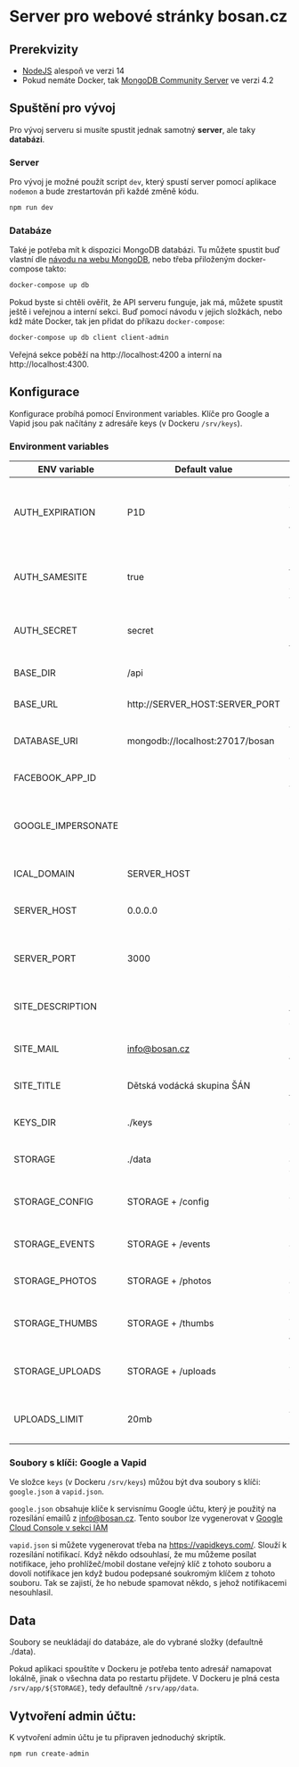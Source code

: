 # Server pro webové stránky bosan.cz

## Prerekvizity

 - [NodeJS](http://nodejs.org/) alespoň ve verzi 14
 - Pokud nemáte Docker, tak [MongoDB Community Server](https://www.mongodb.com/try/download/community) ve verzi 4.2

## Spuštění pro vývoj

Pro vývoj serveru si musíte spustit jednak samotný **server**, ale taky **databázi**. 

### Server

Pro vývoj je možné použít script `dev`, který spustí server pomocí aplikace `nodemon` a bude zrestartován při každé změně kódu.

```sh
npm run dev
```

### Databáze

Také je potřeba mít k dispozici MongoDB databázi. Tu můžete spustit buď vlastní dle [návodu na webu MongoDB](https://docs.mongodb.com/manual/), nebo třeba přiloženým docker-compose takto:

```sh
docker-compose up db
```

Pokud byste si chtěli ověřit, že API serveru funguje, jak má, můžete spustit ještě i veřejnou a interní sekci. Buď pomocí návodu v jejich složkách, nebo kdž máte Docker, tak jen přidat do příkazu `docker-compose`:

```sh
docker-compose up db client client-admin
```

Veřejná sekce poběží na http://localhost:4200 a interní na http://localhost:4300.

## Konfigurace

Konfigurace probíhá pomocí Environment variables. Klíče pro  Google a Vapid jsou pak načítány z adresáře keys (v Dockeru `/srv/keys`).

### Environment variables

| ENV variable       | Default value                   | Description                                                                                                                            |
|--------------------|---------------------------------|----------------------------------------------------------------------------------------------------------------------------------------|
| AUTH_EXPIRATION    | P1D                             | Jak dlouho zůstane člověk přihlášený ve formátu ISO 8601                                                                               |
| AUTH_SAMESITE      | true                            | Nastaví [samesite](https://developer.mozilla.org/en-US/docs/Web/HTTP/Headers/Set-Cookie/SameSite) u přihlašovací cookie.  dovolí vývoj |
| AUTH_SECRET        | secret                          | Klíč k podepsání přihlašovacího tokenu.                                                                                                |
| BASE_DIR           | /api                            | Část cesty URL, na které poběží server                                                                                                 |
| BASE_URL           | http://SERVER_HOST:SERVER_PORT  | Část domény URL serveru                                                                                                                |
| DATABASE_URI       | mongodb://localhost:27017/bosan | Adresa a přihlašovací údaje k databázi                                                                                                 |
| FACEBOOK_APP_ID    |                                 | Facebook APP ID                                                                                                                        |
| GOOGLE_IMPERSONATE |                                 | Který účet na Googlu použít k odesílání mailů (je ptořeba přístup)                                                                     |
| ICAL_DOMAIN        | SERVER_HOST                     | Doména pro ICAL události                                                                                                               |
| SERVER_HOST        | 0.0.0.0                         | Hostname na kterém bude poslouchat server                                                                                              |
| SERVER_PORT        | 3000                            | Port na kterém bude poslouchat server                                                                                                  |
| SITE_DESCRIPTION   |                                 | Hodnota HTML META tagu description                                                                                                     |
| SITE_MAIL          | info@bosan.cz                   | Hodnota HTML META tagu main                                                                                                            |
| SITE_TITLE         | Dětská vodácká skupina ŠÁN      | Hodnota HTML META tagu title                                                                                                           |
| KEYS_DIR           | ./keys                          | Cesta k adresáři s klíči (viz níže)                                                                                                    |
| STORAGE            | ./data                          | Cesta k adresáři s daty (viz níže)                                                                                                     |
| STORAGE_CONFIG     | STORAGE + /config               | Cesta k adresáři souboru nastavení                                                                                                     |
| STORAGE_EVENTS     | STORAGE + /events               | Cesta k adresáři souborů akcí                                                                                                          |
| STORAGE_PHOTOS     | STORAGE + /photos               | Cesta k adresáři originálů fotek                                                                                                       |
| STORAGE_THUMBS     | STORAGE + /thumbs               | Cesta k adresáři zmenšených fotek                                                                                                      |
| STORAGE_UPLOADS    | STORAGE + /uploads              | Cesta k adresáři nahrávaných souborů                                                                                                   |
| UPLOADS_LIMIT      | 20mb                            | Maximální velikost nahrávaního souboru                                                                                                 |

### Soubory s klíči: Google a Vapid

Ve složce `keys` (v Dockeru `/srv/keys`) můžou být dva soubory s klíči: `google.json` a `vapid.json`.

`google.json` obsahuje klíče k servisnímu Google účtu, který je použitý na rozesílání emailů z info@bosan.cz. Tento soubor lze vygenerovat v [Google Cloud Console v sekci IAM](https://console.cloud.google.com/iam-admin/iam?authuser=1&project=grand-master-216313)

`vapid.json` si můžete vygenerovat třeba na https://vapidkeys.com/. Slouží k rozesílání notifikací. Když někdo odsouhlasí, že mu můžeme posílat notifikace, jeho prohlížeč/mobil dostane veřejný klíč z tohoto souboru a dovolí notifikace jen když budou podepsané soukromým klíčem z tohoto souboru. Tak se zajistí, že ho nebude spamovat někdo, s jehož notifikacemi nesouhlasil.

## Data

Soubory se neukládají do databáze, ale do vybrané složky (defaultně ./data). 

Pokud aplikaci spouštíte v Dockeru je potřeba tento adresář namapovat lokálně, jinak o všechna data po restartu přijdete. V Dockeru je plná cesta `/srv/app/${STORAGE}`, tedy defaultně `/srv/app/data`.

## Vytvoření admin účtu:

K vytvoření admin účtu je tu připraven jednoduchý skriptík.

```
npm run create-admin
```